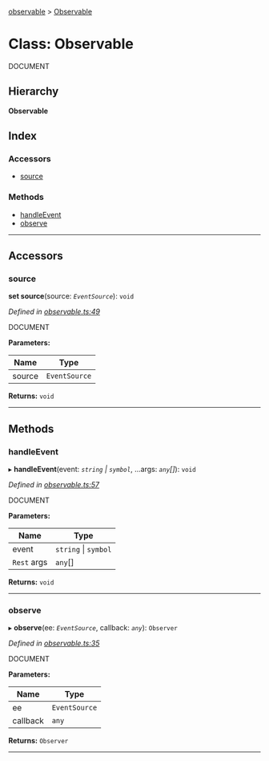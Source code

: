 [observable](../README.md) > [Observable](../classes/observable.md)

# Class: Observable

DOCUMENT

## Hierarchy

**Observable**

## Index

### Accessors

* [source](observable.md#source)

### Methods

* [handleEvent](observable.md#handleevent)
* [observe](observable.md#observe)

---

## Accessors

<a id="source"></a>

###  source

**set source**(source: *`EventSource`*): `void`

*Defined in [observable.ts:49](https://github.com/strong-roots-capital/observable/blob/0546bb4/src/observable.ts#L49)*

DOCUMENT

**Parameters:**

| Name | Type |
| ------ | ------ |
| source | `EventSource` |

**Returns:** `void`

___

## Methods

<a id="handleevent"></a>

###  handleEvent

▸ **handleEvent**(event: *`string` \| `symbol`*, ...args: *`any`[]*): `void`

*Defined in [observable.ts:57](https://github.com/strong-roots-capital/observable/blob/0546bb4/src/observable.ts#L57)*

DOCUMENT

**Parameters:**

| Name | Type |
| ------ | ------ |
| event | `string` \| `symbol` |
| `Rest` args | `any`[] |

**Returns:** `void`

___
<a id="observe"></a>

###  observe

▸ **observe**(ee: *`EventSource`*, callback: *`any`*): `Observer`

*Defined in [observable.ts:35](https://github.com/strong-roots-capital/observable/blob/0546bb4/src/observable.ts#L35)*

DOCUMENT

**Parameters:**

| Name | Type |
| ------ | ------ |
| ee | `EventSource` |
| callback | `any` |

**Returns:** `Observer`

___

